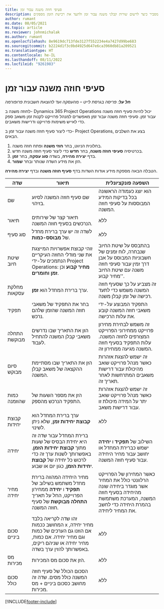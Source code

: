 ```yaml
---
title: סעיפי חוזה משנה עבור זמן
description: מאמר זה מסביר כיצד לרשום שורות קבלני משנה עבור זמן ולתעד את רכישת הזמן מספקים.
author: rumant
ms.date: 08/05/2021
ms.topic: article
ms.reviewer: johnmichalak
ms.author: rumant
ms.openlocfilehash: 8e9619dc713fde3127f552234e4a7427d99be683
ms.sourcegitcommit: b2224d1f3c0bd4925d647e6ca3960db81a209521
ms.translationtype: HT
ms.contentlocale: he-IL
ms.lasthandoff: 08/11/2022
ms.locfileid: "9261983"
---
```

# <a name="subcontract-lines-for-time"></a>סעיפי חוזה משנה עבור זמן

_**חל על**: פריסה בגרסת לייט – מהעסקה ועד להוצאת חשבונית פרופורמה_

לחוזה משנה ב- Dynamics 365 Project Operations יכול להיות סעיף חוזה משנה עבור זמן. סעיפי חוזה משנה עבור זמן מאפשרים למנהל פרוייקט לקנות זמן משאב ספק כדי לאייש משימות פרוייקט ודרישות משאבים.

כדי ליצור סעיף חוזה משנה עבור זמן ב- Project Operations, בצע את השלבים הבאים.

1. בחלונית הניווט, בחר **חוזי משנה** ופתח חוזה משנה.
2. בכרטיסיה **סעיפי חוזה משנה**, בחר **חדש** כדי ליצור סעיף חוזה משנה חדש.
3. בדף **יצירה מהירה**, בשדה **סוג עסקה**, בחר **זמן**.
4. הזן את מידע השדה שנותר ובחר **שמור**.

  הטבלה הבאה מספקת מידע אודות השדות בדף **סעיף חוזה משנה** ובדף **יצירה מהירה**.

| **שדה** | **תיאור** | **השפעה פונקציונלית** |
| --- | --- | --- |
| שם | שם סעיף חוזה המשנה לסיוע בזיהוי. | הוא יוצג כעמודה הראשונה בכל בדיקות המידע המבוססות על סעיפי חוזה המשנה. |
| תיאור | תיאור קצר של שירותים הנרכשים בסעיף חוזה המשנה. |ללא |
| סוג סעיף |   לשדה זה יש ערך ברירת מחדל של **מבוסס-כמות**.| ללא |
| שיטת חיוב | זוהי קבוצת אפשרויות המייצגת את שני מודלי החוזה העיקריים הנתמכים על-ידי Project Operations: **מחיר קבוע** וכן **זמן וחומרים**. | בהתבסס על שיטת החיוב שנבחרה, לוח זמנים של חשבוניות המבוסס על אבן דרך זמין עבור סעיפי חוזה משנה עם שיטת החיוב 'מחיר קבוע'. |
| מחלקת עסקאות | ערך ברירת המחדל הוא **זמן**. | זה מצביע על כך שסעיף חוזה המשנה משמש כדי לתעד רכישה של זמן קבלן משנה. |
| תפקיד | בחר את התפקיד של משאבי חוזה המשנה שהזמן שלהם נרכש. | התפקיד המבוצע על-ידי משאבי חוזה המשנה קובע את עלות הרכישה. |
| התחלה מבוקשת | הזן את התאריך שבו נדרשים משאבי קבלן המשנה להתחיל לעבוד. | זה משמש לבחירת מחירון פרוייקט ממחירוני הפרוייקט המצורפים לחוזה המשנה. עלות התפקיד בסעיף חוזה המשנה מגיעה ממחירון זה. |
| סיום מבוקש | הזן את התאריך שבו מסתיימת ההקצאה של משאב קבלן המשנה. | זה ישמש להצגת אזהרות כאשר מנהל פרוייקט שואב מהיכולת עבור דרישות משאבים המתרחשות לאחר תאריך זה. |
| כמות שהוזמנה | הזן את מספר השעות של התפקיד הנרכש מהספק. | זה ישמש להצגת אזהרות כאשר מנהל פרוייקט שואב יתר על המידה מיכולת זו עבור דרישות משאב. |
| קבוצת יחידות | ערך ברירת המחדל הוא **קבוצת יחידות זמן**, שלא ניתן לשינוי. | ללא|
| יחידה | ברירת המחדל עבור שדה זה היא יחידת הבסיס של שעות מתוך **קבוצת יחידות הזמן**. באפשרותך לשנות ערך זה כדי לרכוש כל יחידה של **קבוצת יחידות הזמן**, כגון יום או שבוע. | השילוב של **תפקיד** ו **יחידה** ישמש כברירת המחדל או יחושב עבור מחיר היחידה עבור סעיף חוזה המשנה. |
| מחיר יחידה | מחיר היחידה המהווה ברירת מחדל משתמש בשילוב של **תפקיד** ו **יחידה** ממחירון הפרוייקט, החל על תאריך **התחלה מבוקשת** של סעיף חוזה המשנה. | כאשר המחירון של הפרוייקט הרלוונטי כולל את המחיר אשר מוגדר ביחידה שונה מהיחידה בסעיף חוזה המשנה, המערכת משתמשת בהמרת היחידה כדי לחשב את המחיר ליחידה. |
| סכום ביניים |    זהו שדה לקריאה בלבד המחושב ככמות x מחיר יחידה, אם הוזנו גם הערכים של כמות וגם מחיר יחידה. אם כמות, מחיר יחידה או שניהם ריקים, באפשרותך להזין ערך בשדה. | ללא|
| מס מכירות |   הזן את סכום מס המכירות. |ללא |
| סכום כולל | הסכום הכולל של סעיף חוזה המשנה כולל מסים. שדה זה מחושב כסכום ביניים + מס מכירות.|ללא |

[!INCLUDE[footer-include](../../includes/footer-banner.md)]
